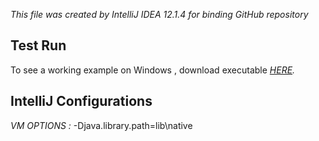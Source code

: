 *This file was created by IntelliJ IDEA 12.1.4 for binding GitHub repository*

Test Run
-------------------------
To see a working example on Windows , download executable 
*[HERE](https://github.com/ivelius/Virtual-City/blob/master/executable-windows/Virtual%20City%203D%20Yan%20Braslavskiy%20317316867.zip?raw=true).*
  
  
IntelliJ Configurations
-------------------------
*VM OPTIONS :*
-Djava.library.path=lib\native
